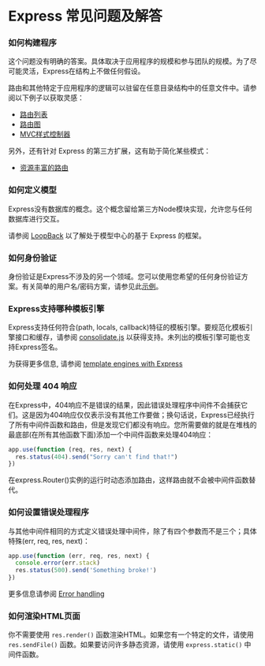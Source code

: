 ﻿# Express 常见问题及解答

### 如何构建程序

这个问题没有明确的答案。具体取决于应用程序的规模和参与团队的规模。为了尽可能灵活，Express在结构上不做任何假设。

路由和其他特定于应用程序的逻辑可以驻留在任意目录结构中的任意文件中。请参阅以下例子以获取灵感：

- [路由列表](https://github.com/expressjs/express/blob/4.13.1/examples/route-separation/index.js#L32-47)
- [路由图](https://github.com/expressjs/express/blob/4.13.1/examples/route-map/index.js#L52-L66)
- [MVC样式控制器](https://github.com/expressjs/express/tree/master/examples/mvc)

另外，还有针对 Express 的第三方扩展，这有助于简化某些模式：

- [资源丰富的路由](https://github.com/visionmedia/express-resource)

### 如何定义模型

Express没有数据库的概念。这个概念留给第三方Node模块实现，允许您与任何数据库进行交互。

请参阅 [LoopBack](https://loopback.io/) 以了解处于模型中心的基于 Express 的框架。

### 如何身份验证

身份验证是Express不涉及的另一个领域。您可以使用您希望的任何身份验证方案。有关简单的用户名/密码方案，请参见此[示例](https://github.com/expressjs/express/tree/master/examples/auth)。

### Express支持哪种模板引擎

Express支持任何符合(path, locals, callback)特征的模板引擎。要规范化模板引擎接口和缓存，请参阅 [consolidate.js](https://github.com/tj/consolidate.js) 以获得支持。未列出的模板引擎可能也支持Express签名。

为获得更多信息, 请参阅 [template engines with Express](https://github.com/quxiaodong/express/blob/master/Guide/%E6%A8%A1%E6%9D%BF%E5%BC%95%E6%93%8E.md)

### 如何处理 404 响应

在Express中，404响应不是错误的结果，因此错误处理程序中间件不会捕获它们。这是因为404响应仅仅表示没有其他工作要做；换句话说，Express已经执行了所有中间件函数和路由，但是发现它们都没有响应。您所需要做的就是在堆栈的最底部(在所有其他函数下面)添加一个中间件函数来处理404响应：

```javascript
app.use(function (req, res, next) {
  res.status(404).send("Sorry can't find that!")
})
```

在express.Router()实例的运行时动态添加路由，这样路由就不会被中间件函数替代。

### 如何设置错误处理程序

与其他中间件相同的方式定义错误处理中间件，除了有四个参数而不是三个；具体特殊(err, req, res, next)：

```javascript
app.use(function (err, req, res, next) {
  console.error(err.stack)
  res.status(500).send('Something broke!')
})
```

更多信息请参阅 [Error handling](https://github.com/quxiaodong/express/blob/master/Guide/%E9%94%99%E8%AF%AF%E5%A4%84%E7%90%86.md)

### 如何渲染HTML页面

你不需要使用 `res.render()` 函数渲染HTML。如果您有一个特定的文件，请使用 `res.sendFile()` 函数。如果要访问许多静态资源，请使用 `express.static()` 中间件函数。


